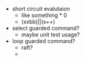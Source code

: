 

- short circuit evalutaion
  - like something * 0
  - (xxbb)||(x++)
- select guarded command?
  - maybe unit test usage?
- loop guarded command?
  - raft?
  - 



